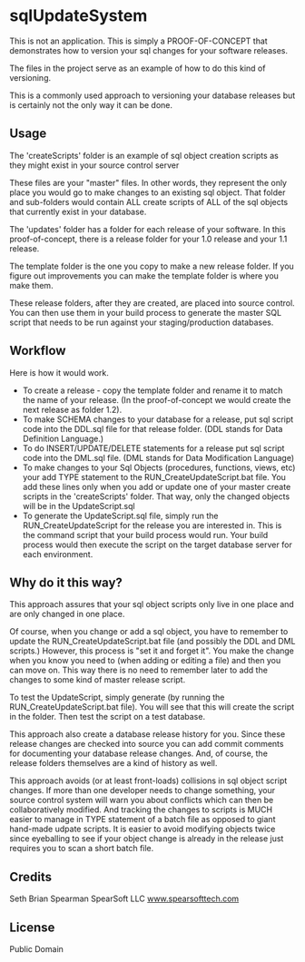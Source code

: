 # sqlUpdateSystem

This is not an application.  This is simply a PROOF-OF-CONCEPT that demonstrates
how to version your sql changes for your software releases.

The files in the project serve as an example of how to do this kind of versioning.  

This is a commonly used approach to versioning your database releases but is certainly
not the only way it can be done.

## Usage

The 'createScripts' folder is an example of sql object creation scripts as they
might exist in your source control server

These files are your "master" files.  In other words, they represent the only place
you would go to make changes to an existing sql object.  That folder and sub-folders
would contain ALL create scripts of ALL of the sql objects that currently exist in
your database.  

The 'updates' folder has a folder for each release of your software.  In this 
proof-of-concept, there is a release folder for your 1.0 release and your 1.1 release.

The template folder is the one you copy to make a new release folder.  If you figure 
out improvements you can make the template folder is where you make them.

These release folders, after they are created, are placed into source control.  
You can then use them in your build process to generate the master SQL script that
needs to be run against your staging/production databases.

## Workflow

Here is how it would work.  

*  To create a release - copy the template folder and rename it to match the name of 
   your release.  (In the proof-of-concept we would create the next release as folder
   1.2).  
*  To make SCHEMA changes to your database for a release, put sql script code into the 
   DDL.sql file for that release folder.  (DDL stands for Data Definition Language.)
*  To do INSERT/UPDATE/DELETE statements for a release put sql script code into the 
   DML.sql file.  (DML stands for Data Modification Language)
*  To make changes to your Sql Objects (procedures, functions, views, etc) your add 
   TYPE statement to the RUN_CreateUpdateScript.bat file.  You add these lines only
   when you add or update one of your master create scripts in the 'createScripts' 
   folder.  That way, only the changed objects will be in the UpdateScript.sql
*  To generate the UpdateScript.sql file, simply run the RUN_CreateUpdateScript for 
   the release you are interested in.  This is the command script that your build 
   process would run.  Your build process would then execute the script on the target
   database server for each environment.

## Why do it this way?

This approach assures that your sql object scripts only live in one place and are only 
changed in one place.  

Of course, when you change or add a sql object, you have to remember to update the 
RUN_CreateUpdateScript.bat file (and possibly the DDL and DML scripts.)  However, this
process is "set it and forget it".  You make the change when you know you need to (when 
adding or editing a file) and then you can move on.  This way there is no need to 
remember later to add the changes to some kind of master release script.  

To test the UpdateScript, simply generate (by running the RUN_CreateUpdateScript.bat file).
You will see that this will create the script in the folder.  Then test the script on a 
test database.

This approach also create a database release history for you.  Since these release changes
are checked into source you can add commit comments for documenting your database release
changes.  And, of course, the release folders themselves are a kind of history as well.

This approach avoids (or at least front-loads) collisions in sql object script changes.
If more than one developer needs to change something, your source control system will
warn you about conflicts which can then be collaboratively modified.  And tracking the 
changes to scripts is MUCH easier to manage in TYPE statement of a batch file as opposed
to giant hand-made udpate scripts.  It is easier to avoid modifying objects twice since
eyeballing to see if your object change is already in the release just requires you to 
scan a short batch file.  

## Credits

Seth Brian Spearman
SpearSoft LLC 
www.spearsofttech.com

## License

Public Domain